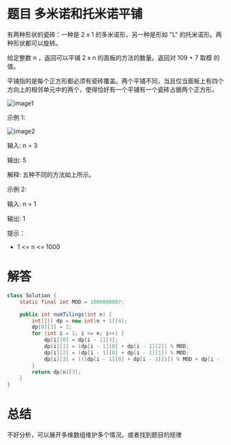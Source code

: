 # 题目 多米诺和托米诺平铺

有两种形状的瓷砖：一种是 2 x 1 的多米诺形，另一种是形如 "L" 的托米诺形。两种形状都可以旋转。

给定整数 n ，返回可以平铺 2 x n 的面板的方法的数量。返回对 109 + 7 取模 的值。

平铺指的是每个正方形都必须有瓷砖覆盖。两个平铺不同，当且仅当面板上有四个方向上的相邻单元中的两个，使得恰好有一个平铺有一个瓷砖占据两个正方形。

 ![image1](https://github.com/Artemis-arch/Algorithm/assets/104710981/59c742b3-f2bd-44d7-8def-b64fb0e5237b)


示例 1:

![image2](https://github.com/Artemis-arch/Algorithm/assets/104710981/6b8182b7-623f-467e-bc78-be79e87dd0f2)


输入: n = 3

输出: 5

解释: 五种不同的方法如上所示。

示例 2:

输入: n = 1

输出: 1
 

提示：

* 1 <= n <= 1000

# 解答

```java
class Solution {
    static final int MOD = 1000000007;

    public int numTilings(int n) {
        int[][] dp = new int[n + 1][4];
        dp[0][3] = 1;
        for (int i = 1; i <= n; i++) {
            dp[i][0] = dp[i - 1][3];
            dp[i][1] = (dp[i - 1][0] + dp[i - 1][2]) % MOD;
            dp[i][2] = (dp[i - 1][0] + dp[i - 1][1]) % MOD;
            dp[i][3] = (((dp[i - 1][0] + dp[i - 1][1]) % MOD + dp[i - 1][2]) % MOD + dp[i - 1][3]) % MOD;
        }
        return dp[n][3];
    }
}
```

# 总结

不好分析，可以展开多维数组维护多个情况。或者找到题目的规律
